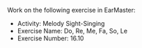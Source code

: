 Work on the following exercise in EarMaster:
- Activity: Melody Sight-Singing
- Exercise Name: Do, Re, Me, Fa, So, Le
- Exercise Number: 16.10
